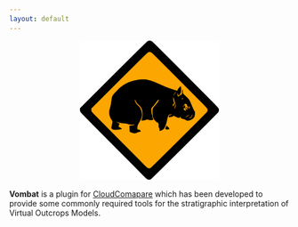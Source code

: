 ```yaml
---
layout: default
---
```




<div style="text-align:center"><img src ="../icons/vombat.png" width="250" /></div>

**Vombat** is a plugin for [CloudComapare](http://www.danielgm.net/cc/) which has been developed to provide some commonly required tools  for the stratigraphic interpretation of Virtual Outcrops Models.
